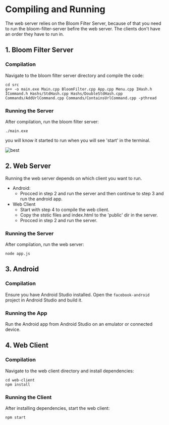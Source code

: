 # Compiling and Running 

The web server relies on the Bloom Filter Server, because of that you need to run the bloom-filter-server befire the web server. The clients don't have an order they have to run in.

## 1. Bloom Filter Server

### Compilation

Navigate to the bloom filter server directory and compile the code:

```
cd src
g++ -o main.exe Main.cpp BloomFilter.cpp App.cpp Menu.cpp IHash.h ICommand.h Hashs/StdHash.cpp Hashs/DoubleStdHash.cpp 
Commands/AddUrlCommand.cpp Commands/ContainsUrlCommand.cpp -pthread
```

### Running the Server

After compilation, run the bloom filter server:

```
./main.exe
```

you will know it started to run when you will see 'start' in the terminal.

![best](https://github.com/edenbdv/FooBar-Server/assets/148945751/12a84517-7511-4440-8687-ccd1fef8daa1)


## 2. Web Server

Running the web server depends on which client you want to run.
- Android:
  - Procced in step 2 and run the server and then continue to step 3 and run the android app.
- Web Client
  - Start with step 4 to compile the web client.
  - Copy the ststic files and index.html to the 'public' dir in the server.
  - Procced in step 2 and run the server.

### Running the Server

After compilation, run the web server:

```
node app.js
```

## 3. Android

### Compilation

Ensure you have Android Studio installed. Open the `facebook-android` project in Android Studio and build it.

### Running the App

Run the Android app from Android Studio on an emulator or connected device.

## 4. Web Client

### Compilation

Navigate to the web client directory and install dependencies:

```
cd web-client
npm install
```

### Running the Client

After installing dependencies, start the web client:

```
npm start
```
